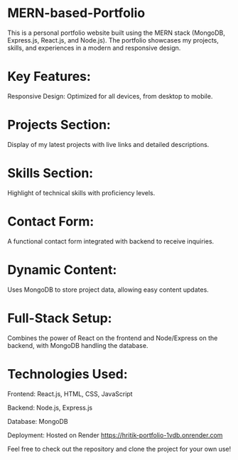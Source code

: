 # MERN-based-Portfolio
This is a personal portfolio website built using the MERN stack (MongoDB, Express.js, React.js, and Node.js). The portfolio showcases my projects, skills, and experiences in a modern and responsive design.

# Key Features:

Responsive Design: Optimized for all devices, from desktop to mobile.

# Projects Section:

Display of my latest projects with live links and detailed descriptions.
# Skills Section:

Highlight of technical skills with proficiency levels.
# Contact Form:

A functional contact form integrated with backend to receive inquiries.

# Dynamic Content:

Uses MongoDB to store project data, allowing easy content updates.

# Full-Stack Setup:

Combines the power of React on the frontend and Node/Express on the backend, with MongoDB handling the database.

# Technologies Used:

Frontend: React.js, HTML, CSS, JavaScript

Backend: Node.js, Express.js

Database: MongoDB

Deployment: Hosted on Render https://hritik-portfolio-1vdb.onrender.com


Feel free to check out the repository and clone the project for your own use!
